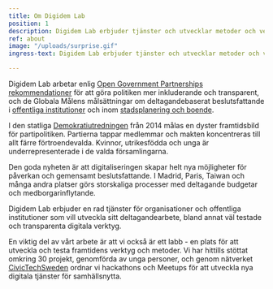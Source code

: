```yaml
---
title: Om Digidem Lab
position: 1
description: Digidem Lab erbjuder tjänster och utvecklar metoder och verktyg för framtidens deltagande demokrati.
ref: about
image: "/uploads/surprise.gif"
ingress-text: Digidem Lab erbjuder tjänster och utvecklar metoder och verktyg för framtidens deltagande demokrati.

---
```


Digidem Lab arbetar enlig [Open Government Partnerships rekommendationer](https://www.opengovpartnership.org/open-government-declaration) för att göra politiken mer inkluderande och transparent, och de Globala Målens målsättningar om deltagandebaserat beslutsfattande i [offentliga institutioner](https://www.globalamalen.se/om-globala-malen/mal-16-fredliga-och-inkluderande-samhallen/) och inom [stadsplanering och boende](https://www.globalamalen.se/om-globala-malen/mal-11-hallbara-stader-och-samhallen/).

I den statliga [Demokratiutredningen](https://www.regeringen.se/rattsliga-dokument/kommittedirektiv/2014/07/dir.-2014111/) från 2014 målas en dyster framtidsbild för partipolitiken. Partierna tappar medlemmar och makten koncentreras till allt färre förtroendevalda. Kvinnor, utrikesfödda och unga är underrepresenterade i de valda församlingarna.

Den goda nyheten är att digitaliseringen skapar helt nya möjligheter för påverkan och gemensamt beslutsfattande. I Madrid, Paris, Taiwan och många andra platser görs storskaliga processer med deltagande budgetar och medborgarinflytande.

Digidem Lab erbjuder en rad tjänster för organisationer och offentliga institutioner som vill utveckla sitt deltagandearbete, bland annat väl testade och transparenta digitala verktyg.

En viktig del av vårt arbete är att vi också är ett labb - en plats för att utveckla och testa framtidens verktyg och metoder. Vi har hittills stöttat omkring 30 projekt, genomförda av unga personer, och genom nätverket [CivicTechSweden](http://civictech.se) ordnar vi hackathons och Meetups för att utveckla nya digitala tjänster för samhällsnytta.
